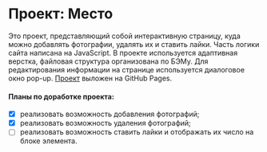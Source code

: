 # Проект: Место

Это проект, представляющий собой интерактивную страницу, куда можно добавлять фотографии, удалять их и ставить лайки. Часть логики сайта написана на JavaScript. В проекте используется адаптивная верстка, файловая структура организована по БЭМу. Для редактирования информации на странице используется диалоговое окно pop-up. [Проект](https://marinamoskaleva.github.io/mesto/) выложен на GitHub Pages.

#### Планы по доработке проекта:
- [X] реализовать возможность добавления фотографий;
- [X] реализовать возможность удаления фотографий;
- [ ] реализовать возможность ставить лайки и отображать их число на блоке элемента.
